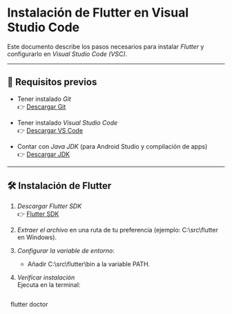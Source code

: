 # Instalación de Flutter en Visual Studio Code

Este documento describe los pasos necesarios para instalar *Flutter* y configurarlo en *Visual Studio Code (VSC)*.

---

## 📌 Requisitos previos

- Tener instalado *Git*  
  👉 [Descargar Git](https://git-scm.com/downloads)

- Tener instalado *Visual Studio Code*  
  👉 [Descargar VS Code](https://code.visualstudio.com/)

- Contar con *Java JDK* (para Android Studio y compilación de apps)  
  👉 [Descargar JDK](https://www.oracle.com/java/technologies/javase-downloads.html)

---

## 🛠 Instalación de Flutter

1. *Descargar Flutter SDK*  
   👉 [Flutter SDK](https://docs.flutter.dev/get-started/install)

2. *Extraer el archivo* en una ruta de tu preferencia (ejemplo: C:\src\flutter en Windows).

3. *Configurar la variable de entorno*:
   - Añadir C:\src\flutter\bin a la variable PATH.

4. *Verificar instalación*  
   Ejecuta en la terminal:
   ```bash
   flutter doctor
